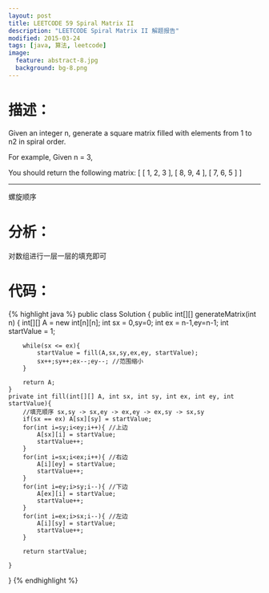 ```yaml
---
layout: post
title: LEETCODE 59 Spiral Matrix II
description: "LEETCODE Spiral Matrix II 解题报告"
modified: 2015-03-24
tags: [java, 算法, leetcode]
image:
  feature: abstract-8.jpg
  background: bg-8.png
---
```


# 描述：
Given an integer n, generate a square matrix filled with elements from 1 to n2 in spiral order.

For example,
Given n = 3,

You should return the following matrix:
[
 [ 1, 2, 3 ],
 [ 8, 9, 4 ],
 [ 7, 6, 5 ]
]

<!--more-->

---

螺旋顺序

# 分析：
对数组进行一层一层的填充即可

# 代码：
{% highlight java %}
public class Solution {
    public int[][] generateMatrix(int n) {
        int[][] A = new int[n][n];
        int sx = 0,sy=0;
        int ex = n-1,ey=n-1;
        int startValue = 1;

        while(sx <= ex){
            startValue = fill(A,sx,sy,ex,ey, startValue);
            sx++;sy++;ex--;ey--; //范围缩小
        }

        return A;
    }
    private int fill(int[][] A, int sx, int sy, int ex, int ey, int startValue){
        //填充顺序 sx,sy -> sx,ey -> ex,ey -> ex,sy -> sx,sy
        if(sx == ex) A[sx][sy] = startValue;
        for(int i=sy;i<ey;i++){ //上边
            A[sx][i] = startValue;
            startValue++;
        }
        for(int i=sx;i<ex;i++){ //右边
            A[i][ey] = startValue;
            startValue++;
        }
        for(int i=ey;i>sy;i--){ //下边
            A[ex][i] = startValue;
            startValue++;
        }
        for(int i=ex;i>sx;i--){ //左边
            A[i][sy] = startValue;
            startValue++;
        }

        return startValue;

    }
}
{% endhighlight %}